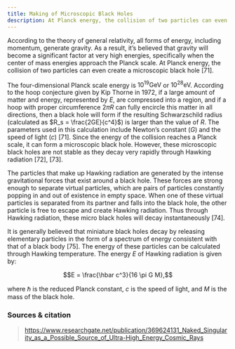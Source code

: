 ```yaml
---
title: Making of Microscopic Black Holes
description: At Planck energy, the collision of two particles can even create a microscopic black hole
---
```


According to the theory of general relativity, all forms of energy, including momentum, generate gravity. As a result, it’s believed that gravity will become a significant factor at very high energies, specifically when the center of mass energies approach the Planck scale. At Planck energy, the collision of two particles can even create a microscopic black hole [71].

The four-dimensional Planck scale energy is $10^{19} \text{GeV}$ or $10^{28} \text{eV}$. According to the hoop conjecture given by Kip Thorne in 1972, if a large amount of matter and energy, represented by $E$, are compressed into a region, and if a hoop with proper circumference $2\pi R$ can fully encircle this matter in all directions, then a black hole will form if the resulting Schwarzschild radius (calculated as $R_s = \frac{2GE}{c^4}$) is larger than the value of $R$. The parameters used in this calculation include Newton’s constant ($G$) and the speed of light ($c$) [71]. Since the energy of the collision reaches a Planck scale, it can form a microscopic black hole. However, these microscopic black holes are not stable as they decay very rapidly through Hawking radiation [72], [73].

The particles that make up Hawking radiation are generated by the intense gravitational forces that exist around a black hole. These forces are strong enough to separate virtual particles, which are pairs of particles constantly popping in and out of existence in empty space. When one of these virtual particles is separated from its partner and falls into the black hole, the other particle is free to escape and create Hawking radiation. Thus through Hawking radiation, these micro black holes will decay instantaneously [74].

It is generally believed that miniature black holes decay by releasing elementary particles in the form of a spectrum of energy consistent with that of a black body [75]. The energy of these particles can be calculated through Hawking temperature. The energy $E$ of Hawking radiation is given by:

$$E = \frac{\hbar c^3}{16 \pi G M},$$

where $\hbar$ is the reduced Planck constant, $c$ is the speed of light, and $M$ is the mass of the black hole.

### Sources & citation

> https://www.researchgate.net/publication/369624131_Naked_Singularity_as_a_Possible_Source_of_Ultra-High_Energy_Cosmic_Rays
